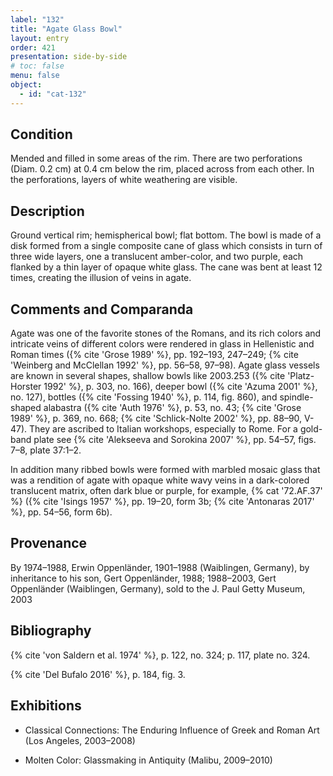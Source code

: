 ```yaml
---
label: "132"
title: "Agate Glass Bowl"
layout: entry
order: 421
presentation: side-by-side
# toc: false
menu: false
object:
  - id: "cat-132"
---
```


## Condition

Mended and filled in some areas of the rim. There are two perforations (Diam. 0.2 cm) at 0.4 cm below the rim, placed across from each other. In the perforations, layers of white weathering are visible.

## Description

Ground vertical rim; hemispherical bowl; flat bottom. The bowl is made of a disk formed from a single composite cane of glass which consists in turn of three wide layers, one a translucent amber-color, and two purple, each flanked by a thin layer of opaque white glass. The cane was bent at least 12 times, creating the illusion of veins in agate.

## Comments and Comparanda

Agate was one of the favorite stones of the Romans, and its rich colors and intricate veins of different colors were rendered in glass in Hellenistic and Roman times ({% cite 'Grose 1989' %}, pp. 192–193, 247–249; {% cite 'Weinberg and McClellan 1992' %}, pp. 56–58, 97–98). Agate glass vessels are known in several shapes, shallow bowls like 2003.253 ({% cite 'Platz-Horster 1992' %}, p. 303, no. 166), deeper bowl ({% cite 'Azuma 2001' %}, no. 127), bottles ({% cite 'Fossing 1940' %}, p. 114, fig. 860), and spindle-shaped alabastra ({% cite 'Auth 1976' %}, p. 53, no. 43; {% cite 'Grose 1989' %}, p. 369, no. 668; {% cite 'Schlick-Nolte 2002' %}, pp. 88–90, V-47). They are ascribed to Italian workshops, especially to Rome. For a gold-band plate see {% cite 'Alekseeva and Sorokina 2007' %}, pp. 54–57, figs. 7–8, plate 37:1–2.

In addition many ribbed bowls were formed with marbled mosaic glass that was a rendition of agate with opaque white wavy veins in a dark-colored translucent matrix, often dark blue or purple, for example, {% cat '72.AF.37' %} ({% cite 'Isings 1957' %}, pp. 19–20, form 3b; {% cite 'Antonaras 2017' %}, pp. 54–56, form 6b).

## Provenance

By 1974–1988, Erwin Oppenländer, 1901–1988 (Waiblingen, Germany), by inheritance to his son, Gert Oppenländer, 1988; 1988–2003, Gert Oppenländer (Waiblingen, Germany), sold to the J. Paul Getty Museum, 2003

## Bibliography

{% cite 'von Saldern et al. 1974' %}, p. 122, no. 324; p. 117, plate no. 324.

{% cite 'Del Bufalo 2016' %}, p. 184, fig. 3.

## Exhibitions

-   Classical Connections: The Enduring Influence of Greek and Roman Art (Los Angeles, 2003–2008)

-   Molten Color: Glassmaking in Antiquity (Malibu, 2009–2010)